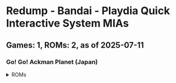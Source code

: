 # Redump - Bandai - Playdia Quick Interactive System MIAs
## Games: 1, ROMs: 2, as of 2025-07-11

### Go! Go! Ackman Planet (Japan)
<details>
<summary>ROMs</summary>

- Go! Go! Ackman Planet (Japan) (Track 1).bin, CRC: 1cbf2c16
- Go! Go! Ackman Planet (Japan) (Track 2).bin, CRC: f1974e93
</details>

